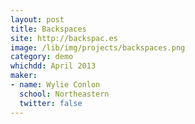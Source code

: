 ```yaml
---
layout: post
title: Backspaces
site: http://backspac.es
image: /lib/img/projects/backspaces.png
category: demo 
whichdd: April 2013
maker:
- name: Wylie Conlon
  school: Northeastern
  twitter: false
---
```


